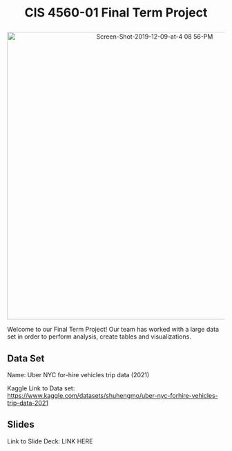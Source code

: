 # <p align="center">CIS 4560-01 Final Term Project</p>
<p align="center"><img width="667" alt="Screen-Shot-2019-12-09-at-4 08 56-PM" src="https://user-images.githubusercontent.com/114109235/236597783-6c4d10dc-819e-4979-8317-597f4941dc7c.png"></p>


Welcome to our Final Term Project! Our team has worked with a large data set in order to perform analysis, create tables and visualizations.

## Data Set 

Name: Uber NYC for-hire vehicles trip data (2021)

Kaggle Link to Data set: https://www.kaggle.com/datasets/shuhengmo/uber-nyc-forhire-vehicles-trip-data-2021

## Slides

Link to Slide Deck: LINK HERE
